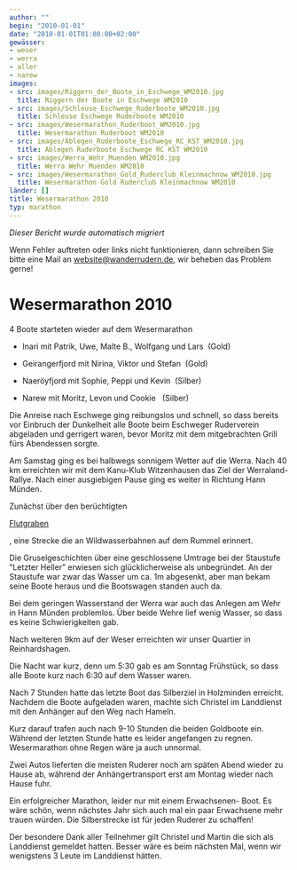 ```yaml
---
author: ""
begin: "2010-01-01"
date: "2010-01-01T01:00:00+02:00"
gewässer:
- weser
- werra
- aller
- narew
images:
- src: images/Riggern_der_Boote_in_Eschwege_WM2010.jpg
  title: Riggern der Boote in Eschwege WM2010
- src: images/Schleuse_Eschwege_Ruderboote_WM2010.jpg
  title: Schleuse Eschwege Ruderboote WM2010
- src: images/Wesermarathon_Ruderboot_WM2010.jpg
  title: Wesermarathon Ruderboot WM2010
- src: images/Ablegen_Ruderboote_Eschwege_RC_KST_WM2010.jpg
  title: Ablegen Ruderboote Eschwege RC KST WM2010
- src: images/Werra_Wehr_Muenden_WM2010.jpg
  title: Werra Wehr Muenden WM2010
- src: images/Wesermarathon_Gold_Ruderclub_Kleinmachnow_WM2010.jpg
  title: Wesermarathon Gold Ruderclub Kleinmachnow WM2010
länder: []
title: Wesermarathon 2010
typ: marathon
---
```



*Dieser Bericht wurde automatisch migriert*

Wenn Fehler auftreten oder links nicht funktionieren, dann schreiben Sie bitte eine Mail an website@wanderrudern.de, wir beheben das Problem gerne!



# Wesermarathon 2010


4 Boote starteten wieder auf dem Wesermarathon

- Inari mit Patrik, Uwe, Malte B., Wolfgang und Lars  (Gold)

- Geirangerfjord mit Nirina, Viktor und Stefan  (Gold)

- Naeröyfjord mit Sophie, Peppi und Kevin  (Silber)

- Narew mit Moritz, Levon und Cookie   (Silber)

Die Anreise nach Eschwege ging reibungslos und schnell, so dass bereits vor Einbruch der Dunkelheit alle Boote beim Eschweger Ruderverein abgeladen und gerrigert waren, bevor Moritz mit dem mitgebrachten Grill fürs Abendessen sorgte.

Am Samstag ging es bei halbwegs sonnigem Wetter auf die Werra. Nach 40 km erreichten wir mit dem Kanu-Klub Witzenhausen das Ziel der Werraland- Rallye. Nach einer ausgiebigen Pause ging es weiter in Richtung Hann Münden.

Zunächst über den berüchtigten

[Flutgraben](/berichte/2010/wildwasser_werra_wm2010)

, eine Strecke die an Wildwasserbahnen auf dem Rummel erinnert.

Die Gruselgeschichten über eine geschlossene Umtrage bei der Staustufe “Letzter Heller” erwiesen sich glücklicherweise als unbegründet. An der Staustufe war zwar das Wasser um ca. 1m abgesenkt, aber man bekam seine Boote heraus und die Bootswagen standen auch da.

Bei dem geringen Wasserstand der Werra war auch das Anlegen am Wehr in Hann Münden problemlos. Über beide Wehre lief wenig Wasser, so dass es keine Schwierigkeiten gab.

Nach weiteren 9km auf der Weser erreichten wir unser Quartier in Reinhardshagen.

Die Nacht war kurz, denn um 5:30 gab es am Sonntag Frühstück, so dass alle Boote kurz nach 6:30 auf dem Wasser waren.

Nach 7 Stunden hatte das letzte Boot das Silberziel in Holzminden erreicht. Nachdem die Boote aufgeladen waren, machte sich Christel im Landdienst mit den Anhänger auf den Weg nach Hameln.

Kurz darauf trafen auch nach 9-10 Stunden die beiden Goldboote ein. Während der letzten Stunde hatte es leider angefangen zu regnen. Wesermarathon ohne Regen wäre ja auch unnormal.

Zwei Autos lieferten die meisten Ruderer noch am späten Abend wieder zu Hause ab, während der Anhängertransport erst am Montag wieder nach Hause fuhr.

Ein erfolgreicher Marathon, leider nur mit einem Erwachsenen- Boot. Es wäre schön, wenn nächstes Jahr sich auch mal ein paar Erwachsene mehr trauen würden. Die Silberstrecke ist für jeden Ruderer zu schaffen!

Der besondere Dank aller Teilnehmer gilt Christel und Martin die sich als Landdienst gemeldet hatten. Besser wäre es beim nächsten Mal, wenn wir wenigstens 3 Leute im Landdienst hätten.